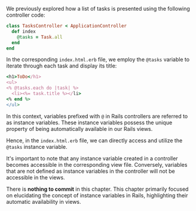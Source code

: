 We previously explored how a list of tasks is presented using the following controller code:

```ruby
class TasksController < ApplicationController
  def index
    @tasks = Task.all
  end
end
```

In the corresponding `index.html.erb` file, we employ the `@tasks` variable to iterate through each task and display its title:

```ruby
<h1>ToDo</h1>
<ul>
<% @tasks.each do |task| %>
  <li><%= task.title %></li>
<% end %>
</ul>
```

In this context, variables prefixed with `@` in Rails controllers are referred to as instance variables. These instance variables possess the unique property of being automatically available in our Rails views.

Hence, in the `index.html.erb` file, we can directly access and utilize the `@tasks` instance variable.

It's important to note that any instance variable created in a controller becomes accessible in the corresponding view file. Conversely, variables that are not defined as instance variables in the controller will not be accessible in the views.

There is **nothing to commit** in this chapter. This chapter primarily focused on elucidating the concept of instance variables in Rails, highlighting their automatic availability in views.
